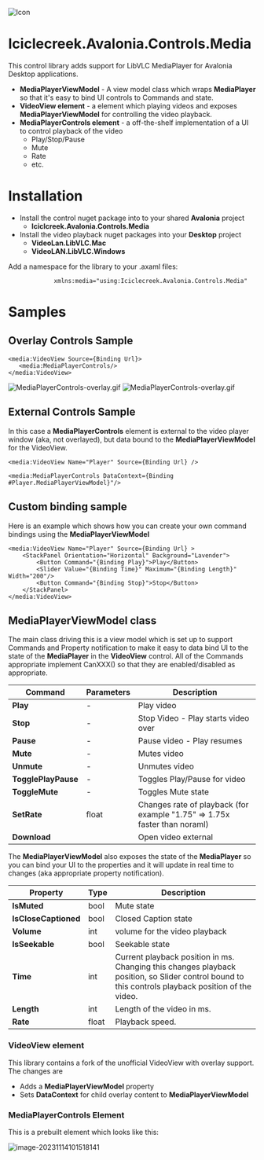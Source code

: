 ![Icon](https://raw.github.com/tomlm/Iciclecreek.Avalonia.Controls.Media/main/icon.png)
# Iciclecreek.Avalonia.Controls.Media
This control library adds support for LibVLC MediaPlayer for Avalonia Desktop applications.

* **MediaPlayerViewModel** - A view model class which wraps **MediaPlayer** so that it's easy to bind UI controls to Commands and state.
* **VideoView element** - a element which playing videos and exposes **MediaPlayerViewModel** for controlling the video playback.
* **MediaPlayerControls element** - a off-the-shelf implementation of a UI to control playback of the video
  * Play/Stop/Pause
  * Mute
  * Rate
  * etc.

# Installation
* Install the control nuget package into to your shared **Avalonia** project 
  * **Iciclcreek.Avalonia.Controls.Media**  
* Install the video playback nuget packages into your **Desktop** project
  * **VideoLan.LibVLC.Mac** 
  * **VideoLAN.LibVLC.Windows** 

Add a namespace for the library to your .axaml files:

```              xmlns:media="using:Iciclecreek.Avalonia.Controls.Media" ```

# Samples

## Overlay Controls Sample

```xaml
<media:VideoView Source={Binding Url}>
   <media:MediaPlayerControls/>
</media:VideoView>
```


![MediaPlayerControls-overlay.gif](https://raw.github.com/tomlm/Iciclecreek.Avalonia.Controls.Media/main/images/MediaPlayerControls-overlay.gif)
![MediaPlayerControls-overlay.gif](images/MediaPlayerControls-overlay.gif)


## External Controls Sample

In this case a **MediaPlayerControls** element is external to the video player window (aka, not overlayed), but data bound to the **MediaPlayerViewModel** for the VideoView.

```xaml
<media:VideoView Name="Player" Source={Binding Url} />

<media:MediaPlayerControls DataContext={Binding #Player.MediaPlayerViewModel}"/>
```



## Custom binding sample

Here is an example which shows how you can create your own command bindings using the **MediaPlayerViewModel**

```xaml 
<media:VideoView Name="Player" Source={Binding Url} >
    <StackPanel Orientation="Horizontal" Background="Lavender">
        <Button Command="{Binding Play}">Play</Button>
        <Slider Value="{Binding Time}" Maximum="{Binding Length}" Width="200"/>
        <Button Command="{Binding Stop}">Stop</Button>
    </StackPanel>
</media:VideoView>
```



## MediaPlayerViewModel class

The main class driving this is a view model which is set up to support Commands and Property notification to make it easy to data bind UI to the state of the **MediaPlayer** in the **VideoView** control.  All of the Commands appropriate implement CanXXX() so that they are enabled/disabled as appropriate.



| Command             | Parameters | Description                                                  |
| ------------------- | ---------- | ------------------------------------------------------------ |
| **Play**            | -          | Play video                                                   |
| **Stop**            | -          | Stop Video - Play starts video over                          |
| **Pause**           | -          | Pause video - Play resumes                                   |
| **Mute**            | -          | Mutes video                                                  |
| **Unmute**          | -          | Unmutes video                                                |
| **TogglePlayPause** | -          | Toggles Play/Pause for video                                 |
| **ToggleMute**      | -          | Toggles Mute state                                           |
| **SetRate**         | float      | Changes rate of playback (for example "1.75" => 1.75x faster than noraml) |
| **Download**        |            | Open video external                                          |

The **MediaPlayerViewModel** also exposes the state of the **MediaPlayer** so you can bind your UI to the properties and it will update in real time to changes (aka appropriate property notification). 

| Property             | Type  | Description                                                  |
| -------------------- | ----- | ------------------------------------------------------------ |
| **IsMuted**          | bool  | Mute state                                                   |
| **IsCloseCaptioned** | bool  | Closed Caption state                                         |
| **Volume**           | int   | volume for the video playback                                |
| **IsSeekable**       | bool  | Seekable state                                               |
| **Time**             | int   | Current playback position in ms. Changing this changes playback position, so Slider control bound to this controls playback position of the video. |
| **Length**           | int   | Length of the video in ms.                                   |
| **Rate**             | float | Playback speed.                                              |

### VideoView element

This library contains a fork of the unofficial VideoView with overlay support. The changes are

* Adds a **MediaPlayerViewModel** property 
* Sets **DataContext** for child overlay content to **MediaPlayerViewModel** 


### MediaPlayerControls Element

This is a prebuilt element which looks like this:

![image-20231114101518141](https://raw.github.com/tomlm/Iciclecreek.Avalonia.Controls.Media/main/images/MediaPlayerControls.png)
